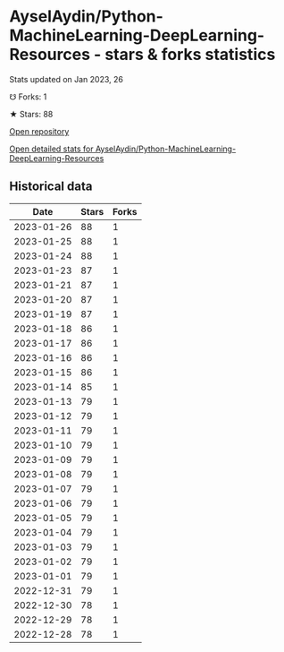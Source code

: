 # AyselAydin/Python-MachineLearning-DeepLearning-Resources - stars & forks statistics

Stats updated on Jan 2023, 26

☋ Forks: 1

★ Stars: 88

[Open repository](https://github.com/AyselAydin/Python-MachineLearning-DeepLearning-Resources)

[Open detailed stats for AyselAydin/Python-MachineLearning-DeepLearning-Resources](https://reviewgithub.com/rep/AyselAydin/Python-MachineLearning-DeepLearning-Resources)

## Historical data
| Date | Stars | Forks |
|------|-------|-------|
| 2023-01-26 | 88 | 1 | 
| 2023-01-25 | 88 | 1 | 
| 2023-01-24 | 88 | 1 | 
| 2023-01-23 | 87 | 1 | 
| 2023-01-21 | 87 | 1 | 
| 2023-01-20 | 87 | 1 | 
| 2023-01-19 | 87 | 1 | 
| 2023-01-18 | 86 | 1 | 
| 2023-01-17 | 86 | 1 | 
| 2023-01-16 | 86 | 1 | 
| 2023-01-15 | 86 | 1 | 
| 2023-01-14 | 85 | 1 | 
| 2023-01-13 | 79 | 1 | 
| 2023-01-12 | 79 | 1 | 
| 2023-01-11 | 79 | 1 | 
| 2023-01-10 | 79 | 1 | 
| 2023-01-09 | 79 | 1 | 
| 2023-01-08 | 79 | 1 | 
| 2023-01-07 | 79 | 1 | 
| 2023-01-06 | 79 | 1 | 
| 2023-01-05 | 79 | 1 | 
| 2023-01-04 | 79 | 1 | 
| 2023-01-03 | 79 | 1 | 
| 2023-01-02 | 79 | 1 | 
| 2023-01-01 | 79 | 1 | 
| 2022-12-31 | 79 | 1 | 
| 2022-12-30 | 78 | 1 | 
| 2022-12-29 | 78 | 1 | 
| 2022-12-28 | 78 | 1 | 

